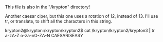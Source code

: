 This file is also in the "/krypton" directory!

Another caesar ciper, but this one uses a rotation of 12, instead of 13.  I'll use tr, or translate, to shift all the characters in this string.

krypton2@krypton:/krypton/krypton2$ cat /krypton/krypton2/krypton3 | tr a-zA-Z o-za-nO-ZA-N
CAESARISEASY
